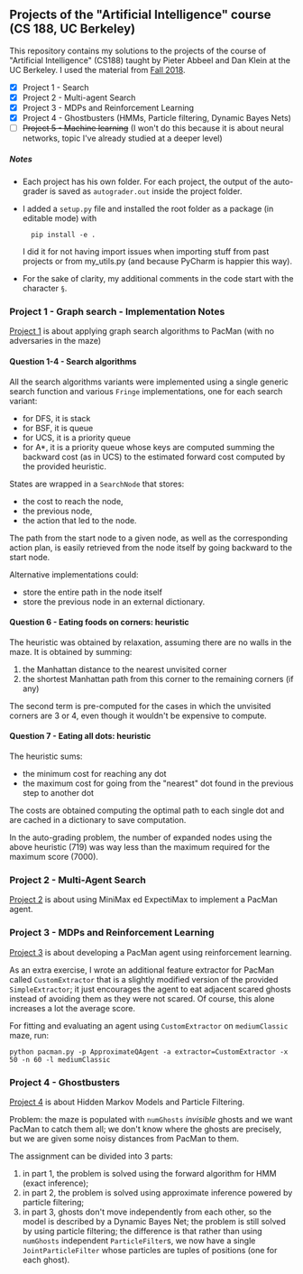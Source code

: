 ## Projects of the "Artificial Intelligence" course (CS 188, UC Berkeley)

This repository contains my solutions to the projects of the course 
of "Artificial Intelligence" (CS188) taught by Pieter Abbeel and Dan Klein
at the UC Berkeley. I used the material from 
[Fall 2018](https://inst.eecs.berkeley.edu/~cs188/fa18/).

- [x] Project 1 - Search
- [x] Project 2 - Multi-agent Search
- [x] Project 3 - MDPs and Reinforcement Learning 
- [x] Project 4 - Ghostbusters (HMMs, Particle filtering, Dynamic Bayes Nets)
- [ ] ~~Project 5 - Machine learning~~ (I won't do this because it is about neural networks, topic I've already studied at a deeper level)

##### Notes
- Each project has his own folder. 
For each project, the output of the auto-grader is saved as `autograder.out` 
inside the project folder.

- I added a `setup.py` file and installed the root folder as a package (in editable mode) with 

        pip install -e . 
    
  I did it for not having import issues when importing stuff from past projects or from
  my_utils.py (and because PyCharm is happier this way).

- For the sake of clarity, my additional comments in the code start with the 
  character `§`.


### Project 1 - Graph search - Implementation Notes
[Project 1](https://inst.eecs.berkeley.edu/~cs188/fa18/project1.html) is about applying 
graph search algorithms to PacMan (with no adversaries in the maze)

#### Question 1-4 - Search algorithms
All the search algorithms variants were implemented using a single 
generic search function and various `Fringe` implementations, one for each
search variant: 
- for DFS, it is stack 
- for BSF, it is queue 
- for UCS, it is a priority queue 
- for A*, it is a priority queue whose keys are computed summing 
the backward cost (as in UCS) to the estimated forward cost computed
by the provided heuristic.

States are wrapped in a `SearchNode` that stores: 

- the cost to reach the node,
- the previous node, 
- the action that led to the node. 

The path from the start node to a given node, as well as the 
corresponding action plan, is easily retrieved from the node itself 
by going backward to the start node.

Alternative implementations could:
- store the entire path in the node itself
- store the previous node in an external dictionary.

#### Question 6 - Eating foods on corners: heuristic
The heuristic was obtained by relaxation, assuming there are no walls in
the maze. It is obtained by summing:
1. the Manhattan distance to the nearest unvisited corner
2. the shortest Manhattan path from this corner to the remaining corners
(if any)

The second term is pre-computed for the cases in which the unvisited corners are 3 or 4, 
even though it wouldn't be expensive to compute.

#### Question 7 - Eating all dots: heuristic
The heuristic sums:
- the minimum cost for reaching any dot
- the maximum cost for going from the "nearest" dot found in the previous
step to another dot

The costs are obtained computing the optimal path to each single dot and
are cached in a dictionary to save computation.

In the auto-grading problem, the number of expanded nodes using the above heuristic (719) was way less than the maximum 
required for the maximum score (7000).

### Project 2 - Multi-Agent Search
[Project 2](https://inst.eecs.berkeley.edu/~cs188/fa18/project2.html) is about using 
MiniMax ed ExpectiMax to implement a PacMan agent.

### Project 3 - MDPs and Reinforcement Learning
[Project 3](https://inst.eecs.berkeley.edu/~cs188/fa18/project3.html) is about developing 
a PacMan agent using reinforcement learning.

As an extra exercise, I wrote an additional feature extractor for PacMan called 
`CustomExtractor` that is a slightly modified version of the provided `SimpleExtractor`;
it just encourages the agent to eat adjacent scared ghosts instead of avoiding them as 
they were not scared. Of course, this alone increases a lot the average score. 

For fitting and evaluating an agent using `CustomExtractor` on `mediumClassic`
maze, run:

    python pacman.py -p ApproximateQAgent -a extractor=CustomExtractor -x 50 -n 60 -l mediumClassic 


### Project 4 - Ghostbusters
[Project 4](https://inst.eecs.berkeley.edu/~cs188/fa18/project4.html#Q4) is about 
Hidden Markov Models and Particle Filtering.

Problem: the maze is populated with `numGhosts` _invisible_ ghosts and we want PacMan to
catch them all; we don't know where the ghosts are precisely, but we are given some noisy
distances from PacMan to them.

The assignment can be divided into 3 parts:
1. in part 1, the problem is solved using the forward algorithm for HMM (exact inference);
2. in part 2, the problem is solved using approximate inference powered by particle filtering;
3. in part 3, ghosts don't move independently from each other, so the model is described
   by a Dynamic Bayes Net; the problem is still solved by using particle filtering;
   the difference is that rather than using `numGhosts` independent `ParticleFilter`s,
   we now have a single `JointParticleFilter` whose particles are tuples of positions 
   (one for each ghost).
